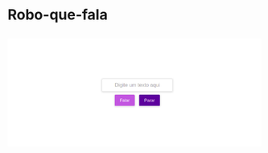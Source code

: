 <h1>Robo-que-fala</h1>

<h2 align="center">
  <img alt="Demo do robô que fala" title="#Robo" src="https://github.com/Anderson-Andre-P/Robo-que-fala/blob/main/img/robotTalk.png">
</h2>


